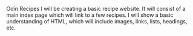 Odin Recipes
I will be creating a basic recipe website.
It will consist of a main index page which will link to a few recipes.
I will show a basic understanding of HTML, which will include images,
links, lists, headings, etc. 